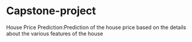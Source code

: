 # Capstone-project

House Price Prediction:Prediction of the house price based on the details about the various features of the house


